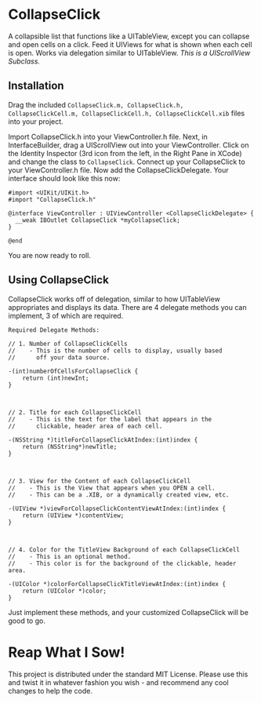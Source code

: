 CollapseClick
=============

A collapsible list that functions like a UITableView, except you can collapse and open cells on a click. Feed it UIViews for what is shown when each cell is open. Works via delegation similar to UITableView. *This is a UIScrollView Subclass.*


## Installation ##

Drag the included <code>CollapseClick.m, CollapseClick.h, CollapseClickCell.m, CollapseClickCell.h, CollapseClickCell.xib</code> files into your project.

Import CollapseClick.h into your ViewController.h file. Next, in InterfaceBuilder, drag a UIScrollView out into your ViewController. Click on the Identity Inspector (3rd icon from the left, in the Right Pane in XCode) and change the class to <code>CollapseClick</code>. Connect up your CollapseClick to your ViewController.h file. Now add the CollapseClickDelegate. Your interface should look like this now:

```shell
#import <UIKit/UIKit.h>
#import "CollapseClick.h"

@interface ViewController : UIViewController <CollapseClickDelegate> {
  __weak IBOutlet CollapseClick *myCollapseClick;
}

@end
```

You are now ready to roll.

## Using CollapseClick ##

CollapseClick works off of delegation, similar to how UITableView appropriates and displays its data. There are 4 delegate methods you can implement, 3 of which are required.

```shell
Required Delegate Methods:

// 1. Number of CollapseClickCells
//    - This is the number of cells to display, usually based
//      off your data source.

-(int)numberOfCellsForCollapseClick {
    return (int)newInt;
}



// 2. Title for each CollapseClickCell
//    - This is the text for the label that appears in the
//      clickable, header area of each cell.

-(NSString *)titleForCollapseClickAtIndex:(int)index {
    return (NSString*)newTitle;
}



// 3. View for the Content of each CollapseClickCell
//    - This is the View that appears when you OPEN a cell.
//    - This can be a .XIB, or a dynamically created view, etc.

-(UIView *)viewForCollapseClickContentViewAtIndex:(int)index {
    return (UIView *)contentView;
}



// 4. Color for the TitleView Background of each CollapseClickCell
//    - This is an optional method.
//    - This color is for the background of the clickable, header area.

-(UIColor *)colorForCollapseClickTitleViewAtIndex:(int)index {
    return (UIColor *)color;
}
```

Just implement these methods, and your customized CollapseClick will be good to go.


Reap What I Sow!
================

This project is distributed under the standard MIT License. Please use this and twist it in whatever fashion you wish - and recommend any cool changes to help the code.
